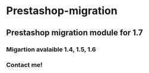 # Prestashop-migration
## Prestashop migration module for 1.7 
### Migartion avalaible 1.4, 1.5, 1.6 
### Contact me!
